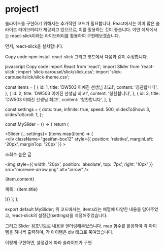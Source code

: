 # project1

슬라이드를 구현하기 위해서는 추가적인 코드가 필요합니다. React에서는 이미 많은 슬라이드 라이브러리가 제공되고 있으므로, 이를 활용하는 것이 좋습니다. 이번 예제에서는 react-slick이라는 라이브러리를 활용하여 구현해보겠습니다.

먼저, react-slick을 설치합니다.

Copy code
npm install react-slick
그리고 코드에서 다음과 같이 수정합니다.

javascript
Copy code
import React from 'react';
import Slider from 'react-slick';
import 'slick-carousel/slick/slick.css';
import 'slick-carousel/slick/slick-theme.css';

const items = [
  {
    id: 1,
    title: 'DW503 이예진 선생님 최고!',
    content: '칭찬합니다',
  },
  {
    id: 2,
    title: 'DW503 이예진 선생님 최고!',
    content: '칭찬합니다',
  },
  {
    id: 3,
    title: 'DW503 이예진 선생님 최고!',
    content: '칭찬합니다',
  },
];

const settings = {
  dots: true,
  infinite: true,
  speed: 500,
  slidesToShow: 3,
  slidesToScroll: 1,
};

const MySlider = () => {
  return (
    <div>
      <Slider {...settings}>
        {items.map((item) => (
          <div key={item.id}>
            <div
              className="gesifan-box12"
              style={{ position: 'relative', marginLeft: '20px', marginTop: '20px' }}
            >
              <p className="gesifan-span">조회수 높은 글</p>
              <span>
                <img
                  style={{ width: '20px', position: 'absolute', top: '7px', right: '10px' }}
                  src="moresee-arrow.png"
                  alt="arrow"
                />
              </span>
              <p>{item.content}</p>
              <p>제목 : {item.title}</p>
            </div>
          </div>
        ))}
      </Slider>
    </div>
  );
};

export default MySlider;
위 코드에서는, items라는 배열에 다양한 내용을 담아주었고, react-slick의 설정값(settings)을 지정해주었습니다.

그리고 Slider 컴포넌트로 내용을 렌더링해주었습니다. map 함수를 활용하여 각 아이템을 하나씩 출력하며, 각 아이템은 div 태그로 묶여있습니다.

이렇게 구현하면, 설정값에 따라 슬라이드가 구현
